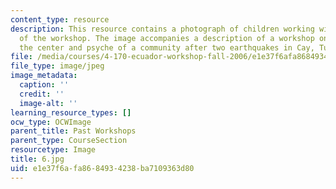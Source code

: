 ```yaml
---
content_type: resource
description: This resource contains a photograph of children working with members
  of the workshop. The image accompanies a description of a workshop on rebuilding
  the center and psyche of a community after two earthquakes in Cay, Turkey.
file: /media/courses/4-170-ecuador-workshop-fall-2006/e1e37f6afa8684934238ba7109363d80_6.jpg
file_type: image/jpeg
image_metadata:
  caption: ''
  credit: ''
  image-alt: ''
learning_resource_types: []
ocw_type: OCWImage
parent_title: Past Workshops
parent_type: CourseSection
resourcetype: Image
title: 6.jpg
uid: e1e37f6a-fa86-8493-4238-ba7109363d80
---
```

